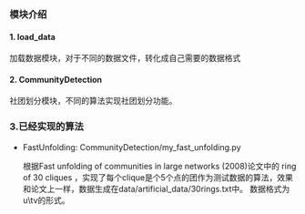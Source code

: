 ### 模块介绍

#### 1. load_data

加载数据模块，对于不同的数据文件，转化成自己需要的数据格式

#### 2. CommunityDetection

社团划分模块，不同的算法实现社团划分功能。

### 3.已经实现的算法

+ FastUnfolding: CommunityDetection/my_fast_unfolding.py

  根据Fast unfolding of communities in large networks (2008)论文中的 ring of 30 cliques ，实现了每个clique是个5个点的团作为测试数据的算法，效果和论文上一样，数据生成在data/artificial_data/30rings.txt中。
  数据格式为u\tv的形式。